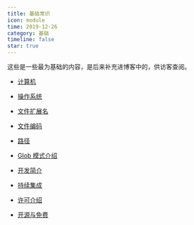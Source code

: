 ```yaml
---
title: 基础常识
icon: module
time: 2019-12-26
category: 基础
timeline: false
star: true
---
```


这些是一些最为基础的内容，是后来补充进博客中的，供访客查阅。

<!-- more -->

- [计算机](computer.md)

- [操作系统](OS.md)

- [文件扩展名](file-extension.md)

- [文件编码](encoding.md)

- [路径](path.md)

- [Glob 模式介绍](glob.md)

- [开发简介](debug.md)

- [持续集成](ci.md)

- [许可介绍](license.md)

- [开源与免费](open-source-and-free.md)

